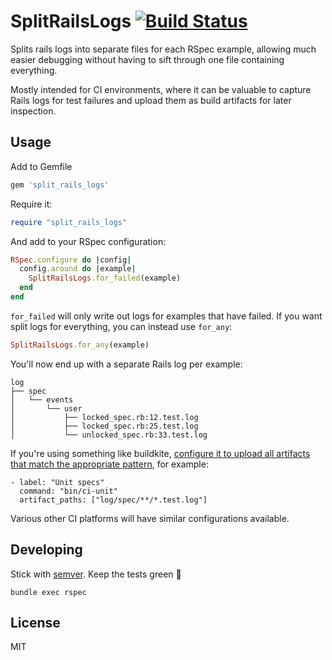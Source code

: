 # SplitRailsLogs [![Build Status](https://travis-ci.org/nickbrowne/split_rails_logs.svg?branch=master)](https://travis-ci.org/nickbrowne/split_rails_logs)

Splits rails logs into separate files for each RSpec example, allowing much easier debugging without having to sift through one file containing everything.

Mostly intended for CI environments, where it can be valuable to capture Rails logs for test failures and upload them as build artifacts for later inspection.

## Usage

Add to Gemfile

```rb
gem 'split_rails_logs'
```

Require it:

```rb
require "split_rails_logs"
```

And add to your RSpec configuration:

```rb
RSpec.configure do |config|
  config.around do |example|
    SplitRailsLogs.for_failed(example)
  end
end
```

`for_failed` will only write out logs for examples that have failed. If you want split logs for everything, you can instead use `for_any`:

```rb
SplitRailsLogs.for_any(example)
```

You'll now end up with a separate Rails log per example:
```
log
├── spec
│   └── events
│       └── user
│           ├── locked_spec.rb:12.test.log
│           ├── locked_spec.rb:25.test.log
│           └── unlocked_spec.rb:33.test.log
```

If you're using something like buildkite, [configure it to upload all artifacts that match the appropriate pattern](https://buildkite.com/docs/pipelines/artifacts), for example:

```
- label: "Unit specs"
  command: "bin/ci-unit"
  artifact_paths: ["log/spec/**/*.test.log"]
```

Various other CI platforms will have similar configurations available.

## Developing

Stick with [semver](https://semver.org/). Keep the tests green 🙂

```
bundle exec rspec
```

## License

MIT
